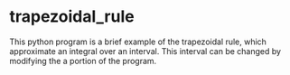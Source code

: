 # trapezoidal_rule
This python program is a brief example of the trapezoidal rule, which approximate an integral over an interval. This interval can be changed by modifying the a portion of the program.
